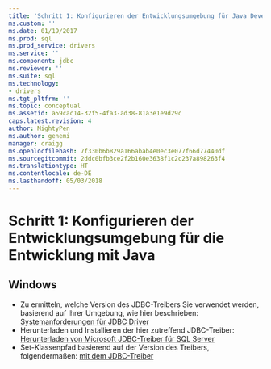 ```yaml
---
title: 'Schritt 1: Konfigurieren der Entwicklungsumgebung für Java Development | Microsoft Docs'
ms.custom: ''
ms.date: 01/19/2017
ms.prod: sql
ms.prod_service: drivers
ms.service: ''
ms.component: jdbc
ms.reviewer: ''
ms.suite: sql
ms.technology:
- drivers
ms.tgt_pltfrm: ''
ms.topic: conceptual
ms.assetid: a59cac14-32f5-4fa3-ad38-81a3e1e9d29c
caps.latest.revision: 4
author: MightyPen
ms.author: genemi
manager: craigg
ms.openlocfilehash: 7f330b6b829a166abab4e0ec3e077f66d77440df
ms.sourcegitcommit: 2ddc0bfb3ce2f2b160e3638f1c2c237a898263f4
ms.translationtype: HT
ms.contentlocale: de-DE
ms.lasthandoff: 05/03/2018
---
```

# <a name="step-1-configure-development-environment-for-java-development"></a>Schritt 1: Konfigurieren der Entwicklungsumgebung für die Entwicklung mit Java
  
## <a name="windows"></a>Windows  
  
* Zu ermitteln, welche Version des JDBC-Treibers Sie verwendet werden, basierend auf Ihrer Umgebung, wie hier beschrieben: [Systemanforderungen für JDBC Driver](../../connect/jdbc/system-requirements-for-the-jdbc-driver.md)  
* Herunterladen und Installieren der hier zutreffend JDBC-Treiber: [Herunterladen von Microsoft JDBC-Treiber für SQL Server](../../connect/jdbc/download-microsoft-jdbc-driver-for-sql-server.md)  
* Set-Klassenpfad basierend auf der Version des Treibers, folgendermaßen: [mit dem JDBC-Treiber](../../connect/jdbc/using-the-jdbc-driver.md)
